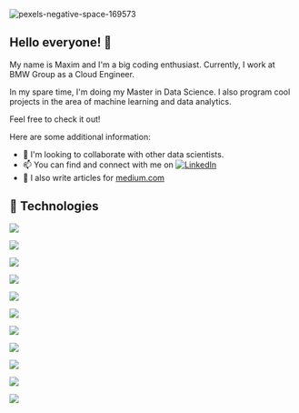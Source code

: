 ![pexels-negative-space-169573](https://user-images.githubusercontent.com/76586244/204130312-37faf66f-3921-441a-bc7c-ccf24c804396.jpg)


## Hello everyone! 👋

My name is Maxim and I'm a big coding enthusiast. Currently, I work at BMW Group as a Cloud Engineer.

In my spare time, I'm doing my Master in Data Science. I also program cool projects in the area of machine learning and data analytics.

Feel free to check it out!

Here are some additional information:

- 🤝 I'm looking to collaborate with other data scientists.
- 📫 You can find and connect with me on [![LinkedIn][2.2]][2]
- 📰 I also write articles for [medium.com]
<!-- Icons -->
[2.2]: https://raw.githubusercontent.com/MartinHeinz/MartinHeinz/master/linkedin-3-16.png (LinkedIn icon without padding)


<!-- Links to your social media accounts -->

[2]: https://de.linkedin.com/in/maxim-kiesel-904184152
[medium.com]: https://medium.com/@kiesel_maxim





## 🔧 Technologies
![](https://img.shields.io/badge/CODE-PYTHON-informational?style=flat&logo=data:https://user-images.githubusercontent.com/76586244/204130992-ad97a4da-6cbf-491f-9775-2106e19f8ee5.svg;base64,<BASE64_DATA>)

![](https://img.shields.io/badge/CODE-SQL-informational?style=flat&logo=data:image/svg%2bxml;base64,<BASE64_DATA>)

![](https://img.shields.io/badge/SHELL-BASH-informational?style=flat&logo=data:image/svg%2bxml;base64,<BASE64_DATA>)

![](https://img.shields.io/badge/DATA_MANIPULATION-PANDAS-informational?style=flat&logo=data:image/svg%2bxml;base64,<BASE64_DATA>)

![](https://img.shields.io/badge/MACHINE_LEARNING-SCIKIT_LEARN-informational?style=flat&logo=data:image/svg%2bxml;base64,<BASE64_DATA>)

![](https://img.shields.io/badge/DATA_VISUALIZATION-MATPLOTLIB-informational?style=flat&logo=data:image/svg%2bxml;base64,<BASE64_DATA>)

![](https://img.shields.io/badge/DATA_VISUALIZATION-SEABORN-informational?style=flat&logo=data:image/svg%2bxml;base64,<BASE64_DATA>)

![](https://img.shields.io/badge/EDITOR-PYCHARM-informational?style=flat&logo=data:image/svg%2bxml;base64,<BASE64_DATA>)

![](https://img.shields.io/badge/NLP-NLTK-informational?style=flat&logo=data:image/svg%2bxml;base64,<BASE64_DATA>)

![](https://img.shields.io/badge/DEEPLEARNING-TENSORFLOW-informational?style=flat&logo=data:image/svg%2bxml;base64,<BASE64_DATA>)

![](https://img.shields.io/badge/DATA_MANIPULATION-NUMPY-informational?style=flat&logo=data:image/svg%2bxml;base64,<BASE64_DATA>)
